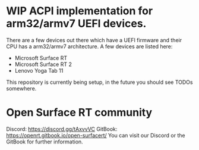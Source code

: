 # WIP ACPI implementation for arm32/armv7 UEFI devices.
There are a few devices out there which have a UEFI firmware and their CPU has a arm32/armv7 architecture. A few devices are listed here:
* Microsoft Surface RT
* Microsoft Surface RT 2
* Lenovo Yoga Tab 11

This repository is currently being setup, in the future you should see TODOs somewhere.

# Open Surface RT community
Discord: https://discord.gg/tAxvvVC
GitBook: https://openrt.gitbook.io/open-surfacert/
You can visit our Discord or the GitBook for further information.
